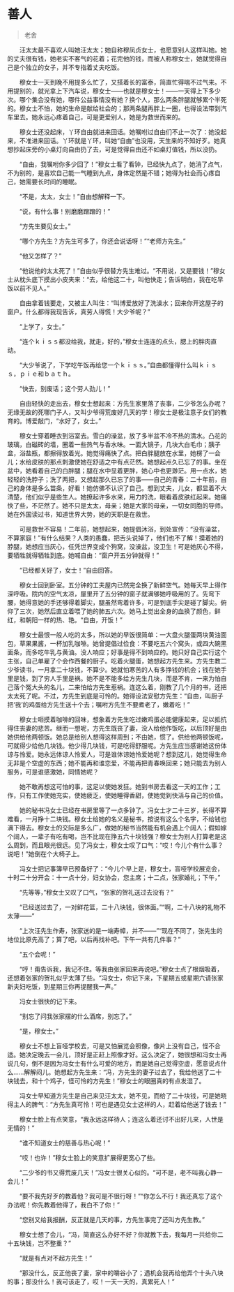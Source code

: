 # 善人

> 老舍

　　汪太太最不喜欢人叫她汪太太；她自称穆凤贞女士，也愿意别人这样叫她。她的丈夫很有钱，她老实不客气的花着；花完他的钱，而被人称穆女士，她就觉得自己是个独立的女子，并不专指着丈夫吃饭。

　　穆女士一天到晚不用提多么忙了，又搭着长的富泰，简直忙得喘不过气来。不用提别的，就光拿上下汽车说，穆女士——也就是穆女士！——一天得上下多少次。哪个集会没有她，哪件公益事情没有她？换个人，那么两条胖腿就够累个半死的。穆女士不怕，她的生命是献给社会的；那两条腿再胖上一圈，也得设法带到汽车里去。她永远心疼着自己，可是更爱别人，她是为救世而来的。

　　穆女士还没起床，丫环自由就进来回话。她嘱咐过自由们不止一次了：她没起来，不准进来回话。丫环就是丫环，叫她“自由”也没用，天生来的不知好歹。她真想抄起床旁的小桌灯向自由扔了去，可是觉得自由还不如桌灯值钱，所以没扔。

　　“自由，我嘱咐你多少回了！”穆女士看了看钟，已经快九点了，她消了点气，不为别的，是喜欢自己能一气睡到九点，身体定然是不错；她得为社会而心疼自己，她需要长时间的睡眠。

　　“不是，太太，女士！”自由想解释一下。

　　“说，有什么事！别磨磨蹭蹭的！”

　　“方先生要见女士。”

　　“哪个方先生？方先生可多了，你还会说话呀！”“老师方先生。”

　　“他又怎样了？”

　　“他说他的太太死了！”自由似乎很替方先生难过。“不用说，又是要钱！”穆女士从枕头底下摸出小皮夹来：“去，给他这二十，叫他快走；告诉明白，我在吃早饭以前不见人。”

　　自由拿着钱要走，又被主人叫住：“叫博爱放好了洗澡水；回来你开这屋子的窗户。什么都得我现告诉，真劳人得慌！大少爷呢？”

　　“上学了，女士。”

　　“连个ｋｉｓｓ都没给我，就走，好的，”穆女士连连的点头，腮上的胖肉直动。

　　“大少爷说了，下学吃午饭再给您一个ｋｉｓｓ。”自由都懂得什么叫ｋｉｓｓ，ｐｉｅ和ｂａｔｈ。

　　“快去，别废话；这个劳人劲儿！”

　　自由轻快的走出去，穆女士想起来：方先生家里落了丧事，二少爷怎么办呢？无缘无故的死哪门子人，又叫少爷得荒废好几天的学！穆女士是极注意子女们的教育的。博爱敲门，“水好了，女士。”

　　穆女士穿着睡衣到浴室去。雪白的澡盆，放了多半盆不冷不热的清水。凸花的玻璃，白磁砖的墙，圈着一些热气与香水味。一面大镜子，几块大白毛巾；胰子盒，浴盐瓶，都擦得放着光。她觉得痛快了点。把白胖腿放在水里，她楞了一会儿；水给皮肤的那点刺激使她在舒适之中有点茫然。她想起点久已忘了的事。坐在盆中，她看着自己的白胖腿；腿在水中显着更胖，她心中也更渺茫。用一点水，她轻轻的洗脖子；洗了两把，又想起那久已忘了的事——自己的青春：二十年前，自己的身体是多么苗条，好看！她仿佛不认识了自己。想到丈夫，儿女，都显着不大清楚，他们似乎是些生人。她撩起许多水来，用力的洗，眼看着皮肤红起来。她痛快了些，不茫然了。她不只是太太，母亲；她是大家的母亲，一切女同胞的导师。她在外国读过书，知道世界大势，她的天职是在救世。

　　可是救世不容易！二年前，她想起来，她提倡沐浴，到处宣传：“没有澡盆，不算家庭！”有什么结果？人类的愚蠢，把舌头说掉了，他们也不了解！摸着她的脖腿，她想应当灰心，任凭世界变成个狗窝，没澡盆，没卫生！可是她灰心不得，要牺牲就得牺牲到底。她喊自由：“窗户开五分钟就得！”

　　“已经都关好了，女士！”自由回答。

　　穆女士回到卧室。五分钟的工夫屋内已然完全换了新鲜空气。她每天早上得作深呼吸。院内的空气太凉，屋里开了五分钟的窗子就满够她呼吸用的了。先弯下腰，她得意她的手还够得着脚尖，腿虽然弯着许多，可是到底手尖是碰了脚尖。俯仰了三次，她然后直立着喂了她的肺五六次。她马上觉出全身的血换了颜色，鲜红，和朝阳一样的热、艳。“自由，开饭！”

　　穆女士最恨一般人吃的太多，所以她的早饭很简单：一大盘火腿蛋两块黄油面包，草果果酱，一杯加乳咖啡。她曾提倡过俭食：不要吃五六个窝头，或四大碗黑面条，而多吃牛乳与黄油。没人响应；好事是得不到响应的。她只好自己实行这个主张，自己单雇了个会作西餐的厨子。吃着火腿蛋，她想起方先生来。方先生教二少爷读书，一月拿二十块钱，不算少。她就怕寒苦的人有多挣钱的机会；钱在她手里是钱，到了穷人手里是祸。她不是不能多给方先生几块，而是不肯，一来为怕自己落个冤大头的名儿，二来怕给方先生惹祸。连这么着，刚教了几个月的书，还把太太死了呢。不过，方先生到底是可怜的。她得设法安慰方先生：“自由，叫厨子把‘我’的鸡蛋给方先生送十个去；嘱咐方先生不要煮老了，嫩着吃！”

　　穆女士咂摸着咖啡的回味，想象着方先生吃过嫩鸡蛋必能健康起来，足以抵抗得住丧妻的悲苦。继而一想呢，方先生既丧了妻，没人给他作饭吃，以后顶好是由她供给他两顿饭。她总是给别人想得这样周到；不由她，惯了。供给他两顿饭呢，可就得少给他几块钱。他少得几块钱，可是吃得舒服呢。方先生应当感谢她这份体谅与怜爱。她永远体谅人怜爱人，可是谁体谅她怜爱她呢？想到这儿，她觉得生命无非是个空虚的东西；她不能再和谁恋爱，不能再把青春唤回来；她只能去为别人服务，可是谁感激她，同情她呢？

　　她不敢再想这可怕的事，这足以使她发狂。她到书房去看这一天的工作；工作，只有工作使她充实，使她疲乏，使她睡得香甜，使她觉到快活与自己的价值。

　　她的秘书冯女士已经在书房里等了一点多钟了。冯女士才二十三岁，长得不算难看，一月挣十二块钱。穆女士给她的名义是秘书，按说有这么个名字，不给钱也满下得去。穆女士的交际是多么广，做她的秘书当然能有机会遇上个阔人；假如嫁个阔人，一辈子有吃有喝，岂不比现在挣五六十块钱强？穆女士为别人打算老是这么周到，而且眼光很远。见了冯女士，穆女士叹了口气：“哎！今儿个有什么事？说吧！”她倒在个大椅子上。

　　冯女士把记事簿早已预备好了：“今儿个早上是，穆女士，盲哑学校展览会，十时二十分开会：十一点十分，妇女协会，您主席；十二点，张家婚礼；下午，”

　　“先等等，”穆女士又叹了口气，“张家的贺礼送过去没有？”

　　“已经送过去了，一对鲜花篮，二十八块钱，很体面。”“啊，二十八块的礼物不太薄——”

　　“上次汪先生作寿，张家送的是一端寿幛，并不——”“现在不同了，张先生的地位比原先高了；算了吧，以后再找补吧。下午一共有几件事？”

　　“五个会呢！”

　　“哼！甭告诉我，我记不住。等我由张家回来再说吧。”穆女士点了根烟吸着，还想着张家的贺礼似乎太薄了些。“冯女士，你记下来，下星期五或星期六请张家新夫妇吃饭，到星期三你再提醒我一声。”

　　冯女士很快的记下来。

　　“别忘了问我张家摆的什么酒席，别忘了。”

　　“是，穆女士。”

　　穆女士不想上盲哑学校去，可是又怕展览会照像，像片上没有自己，怪不合适。她决定晚去一会儿，顶好是正赶上照像才好。这么决定了，她很想和冯女士再说几句，倒不是因为冯女士有什么可爱的地方，而是她自己觉得空虚，愿意说点什么……解解闷儿。她想起方先生来：“冯，方先生的妻子过去了，我给他送了二十块钱去，和十个鸡子，怪可怜的方先生！”穆女士的眼圈真的有点发湿了。

　　冯女士早知道方先生是自己来见汪太太，她不见，而给了二十块钱，可是她晓得主人的脾气：“方先生真可怜！可也是遇见女士这样的人，赶着给他送了钱去！”

　　穆女士脸上有点笑意，“我永远这样待人；连这么着还讨不出好儿来，人世是无情的！”

　　“谁不知道女士的慈善与热心呢！”

　　“哎！也许！”穆女士脸上的笑意扩展得更宽心了些。

　　“二少爷的书又得荒废几天！”冯女士很关心似的。“可不是，老不叫我心静一会儿！”

　　“要不我先好歹的教着他？我可是不很行呀！”“你怎么不行！我还真忘了这个办法呢！你先教着他得了，我白不了你！”

　　“您别又给我报酬，反正就是几天的事，方先生事完了还叫方先生教。”

　　穆女士想了会儿，“冯，简直这么办好不好？你就教下去，我每月一共给你二十五块钱，岂不整重？”

　　“就是有点对不起方先生！”

　　“那没什么，反正他丧了妻，家中的嚼谷小了；遇机会我再给他弄个十头八块的事；那没什么！我可该走了，哎！一天一天的，真累死人！” 
